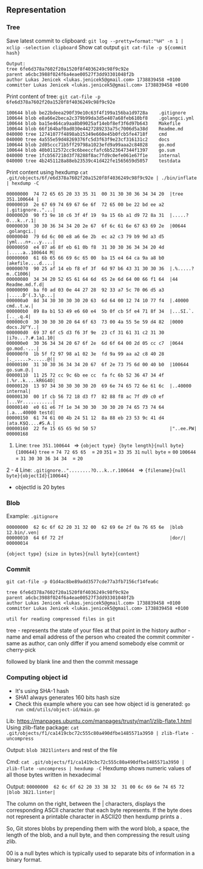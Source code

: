 ## Representation

### Tree
Save latest commit to clipboard: `git log --pretty=format:"%H" -n 1 | xclip -selection clipboard`
Show cat output `git cat-file -p ${commit hash}`
```
Output:
tree 6fe6d378a7602f20a1520f8f4036249c98f9c92e
parent a6cbc3988f024f6a4eae00527f3dd93301048f2b
author Lukas Jenicek <lukas.jenicek5@gmail.com> 1738839458 +0100
committer Lukas Jenicek <lukas.jenicek5@gmail.com> 1738839458 +0100
```
Print content of tree: `git cat-file -p 6fe6d378a7602f20a1520f8f4036249c98f9c92e`
```
100644 blob be22bdeea290f39e10c63f4f199a156ba1d9728a    .gitignore
100644 blob e8a66e2beca2c379b99da3d5e407a68feb610bf8    .golangci.yml
100644 blob ba15e464ca9aa8b09025af14ebf8ef3f6d97b643    Makefile
100644 blob 66f164baf0ad030e4427289233a75c7006d5a38d    Readme.md
040000 tree 12741077f4898ab15349e660e45b0fcb5fe4718f    cmd
040000 tree 4a555e59d48269376fc5d3f63f9e23cf316131c2    docs
100644 blob 2d05ccc71b5ff29798a1023efd9a99aaa2c84028    go.mod
100644 blob 40b0112572cc9c6beeccfafc6b523647344f1397    go.sum
040000 tree 1fcb567218d3f78288f8ac7fd9c0efe061e67f1e    internal
040000 tree 4b2451128a88eb23539c41d422fe1565659d5057    testdata
```

Print content using hexdump
`cat .git/objects/6f/e6d378a7602f20a1520f8f4036249c98f9c92e | ./bin/inflate | hexdump -C`
```
00000000  74 72 65 65 20 33 35 31  00 31 30 30 36 34 34 20  |tree 351.100644 |
00000010  2e 67 69 74 69 67 6e 6f  72 65 00 be 22 bd ee a2  |.gitignore.."...|
00000020  90 f3 9e 10 c6 3f 4f 19  9a 15 6b a1 d9 72 8a 31  |.....?O...k..r.1|
00000030  30 30 36 34 34 20 2e 67  6f 6c 61 6e 67 63 69 2e  |00644 .golangci.|
00000040  79 6d 6c 00 e8 a6 6e 2b  ec a2 c3 79 b9 9d a3 d5  |yml...n+...y....|
00000050  e4 07 a6 8f eb 61 0b f8  31 30 30 36 34 34 20 4d  |.....a..100644 M|
00000060  61 6b 65 66 69 6c 65 00  ba 15 e4 64 ca 9a a8 b0  |akefile....d....|
00000070  90 25 af 14 eb f8 ef 3f  6d 97 b6 43 31 30 30 36  |.%.....?m..C1006|
00000080  34 34 20 52 65 61 64 6d  65 2e 6d 64 00 66 f1 64  |44 Readme.md.f.d|
00000090  ba f0 ad 03 0e 44 27 28  92 33 a7 5c 70 06 d5 a3  |.....D'(.3.\p...|
000000a0  8d 34 30 30 30 30 20 63  6d 64 00 12 74 10 77 f4  |.40000 cmd..t.w.|
000000b0  89 8a b1 53 49 e6 60 e4  5b 0f cb 5f e4 71 8f 34  |...SI.`.[.._.q.4|
000000c0  30 30 30 30 20 64 6f 63  73 00 4a 55 5e 59 d4 82  |0000 docs.JU^Y..|
000000d0  69 37 6f c5 d3 f6 3f 9e  23 cf 31 61 31 c2 31 30  |i7o...?.#.1a1.10|
000000e0  30 36 34 34 20 67 6f 2e  6d 6f 64 00 2d 05 cc c7  |0644 go.mod.-...|
000000f0  1b 5f f2 97 98 a1 02 3e  fd 9a 99 aa a2 c8 40 28  |._.....>......@(|
00000100  31 30 30 36 34 34 20 67  6f 2e 73 75 6d 00 40 b0  |100644 go.sum.@.|
00000110  11 25 72 cc 9c 6b ee cc  fa fc 6b 52 36 47 34 4f  |.%r..k....kR6G4O|
00000120  13 97 34 30 30 30 30 20  69 6e 74 65 72 6e 61 6c  |..40000 internal|
00000130  00 1f cb 56 72 18 d3 f7  82 88 f8 ac 7f d9 c0 ef  |...Vr...........|
00000140  e0 61 e6 7f 1e 34 30 30  30 30 20 74 65 73 74 64  |.a...40000 testd|
00000150  61 74 61 00 4b 24 51 12  8a 88 eb 23 53 9c 41 d4  |ata.K$Q....#S.A.|
00000160  22 fe 15 65 65 9d 50 57                           |"..ee.PW|
00000168
```

1. Line: `tree 351.100644 ` => `{object type} {byte length}{null byte}{100644}`
`tree` = `74 72 65 65`
` `    = `20`
`351`  = `33 35 31`
`null byte`    = `00`
`100644` = `31 30 30 36 34 34`
` ` = `20`

2 - 4 Line: `.gitignore.."........?O...k..r.100644 ` => `{filename}{null byte}{objectId}{100644}`

- objectId is 20 bytes

### Blob
Example: `.gitignore`

```
00000000  62 6c 6f 62 20 31 32 00  62 69 6e 2f 0a 76 65 6e  |blob 12.bin/.ven|
00000010  64 6f 72 2f                                       |dor/|
00000014
```

`{object type} {size in bytes}{null byte}{content}`

### Commit
`git cat-file -p 01d4ac8be89add3577cde77a3fb7156cf14fea6c`

```
tree 6fe6d378a7602f20a1520f8f4036249c98f9c92e
parent a6cbc3988f024f6a4eae00527f3dd93301048f2b
author Lukas Jenicek <lukas.jenicek5@gmail.com> 1738839458 +0100
committer Lukas Jenicek <lukas.jenicek5@gmail.com> 1738839458 +0100

util for reading compressed files in git
```

tree - represents the state of your files at that point in the history
author - name and email address of the person who created the commit
commiter - same as author, can only differ if you amend somebody else commit or cherry-pick

followed by blank line and then the commit message

### Computing object id
- It's using SHA-1 hash
- SHA1 always generates 160 bits hash size
- Check this example where you can see how object id is generated: `go run cmd/utils/object-id/main.go`

Lib: https://manpages.ubuntu.com/manpages/trusty/man1/zlib-flate.1.html
Using zlib-flate package: `cat .git/objects/f1/ca1419cbc72c555c80a490dfbe1485571a3950 | zlib-flate -uncompress`

Output:
`blob 3821linters` and rest of the file

Cmd: `cat .git/objects/f1/ca1419cbc72c555c80a490dfbe1485571a3950 | zlib-flate -uncompress | hexdump -C`
Hexdump shows numeric values of all those bytes written in hexadecimal

Output: `00000000  62 6c 6f 62 20 33 38 32  31 00 6c 69 6e 74 65 72  |blob 3821.linter|`

The column on the right, between the | characters, displays the corresponding ASCII character
that each byte represents. If the byte does not represent a printable character in ASCII20 then
hexdump prints a .

So, Git stores blobs by prepending them with the word blob, a space, the length of the blob,
and a null byte, and then compressing the result using zlib.

00 is a null bytes which is typically used to separate bits of information in a binary format.